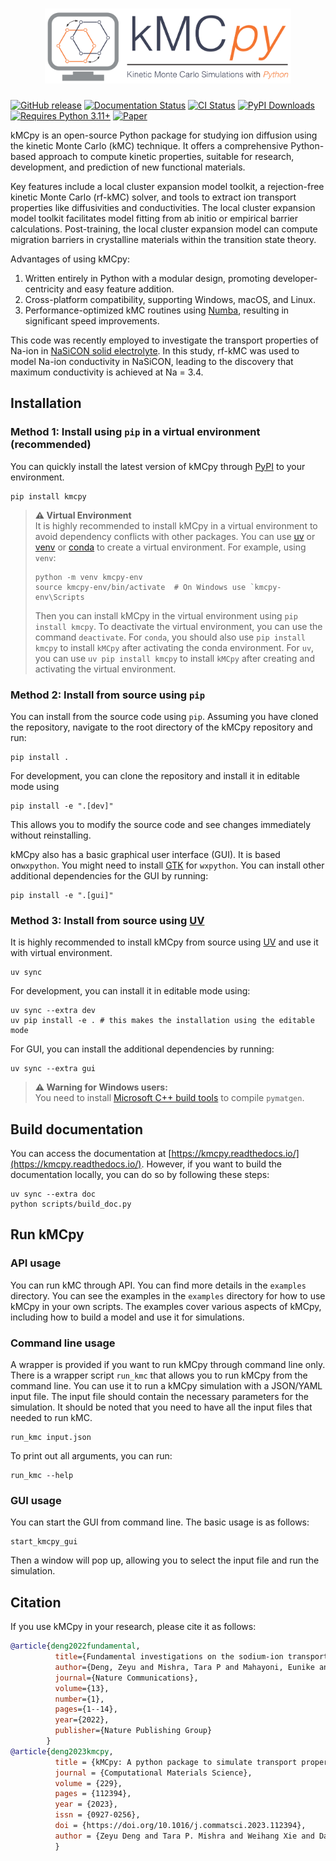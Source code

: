 
<h1 align="center">
  <picture>
    <source media="(prefers-color-scheme: dark)" srcset="https://raw.githubusercontent.com/caneparesearch/kMCpy/master/docs/source/_static/kmcpy_logo_dark.svg">
    <img alt="Logo" src="https://raw.githubusercontent.com/caneparesearch/kMCpy/master/docs/source/_static/kmcpy_logo.svg" height="120">
  </picture>
</h1>

[![GitHub release](https://img.shields.io/github/release/caneparesearch/kmcpy.svg)](https://GitHub.com/caneparesearch/kmcpy/releases/)
[![Documentation Status](https://readthedocs.org/projects/kmcpy/badge/)](https://kmcpy.readthedocs.io/en/latest/)
[![CI Status](https://github.com/caneparesearch/kmcpy/actions/workflows/test-ubuntu.yml/badge.svg)](https://github.com/caneparesearch/kmcpy/actions/workflows/test-ubuntu.yml)
[![PyPI Downloads](https://img.shields.io/pypi/dm/kmcpy?logo=pypi&logoColor=white&color=blue&label=PyPI)](https://pypi.org/project/kmcpy)
[![Requires Python 3.11+](https://img.shields.io/badge/Python-3.11+-blue.svg?logo=python&logoColor=white)](https://python.org/downloads)
[![Paper](https://img.shields.io/badge/Comp.Mater.Sci.-2023.112394-blue?logo=elsevier&logoColor=white)](https://doi.org/10.1016/j.commatsci.2023.112394)

kMCpy is an open-source Python package for studying ion diffusion using the kinetic Monte Carlo (kMC) technique. It offers a comprehensive Python-based approach to compute kinetic properties, suitable for research, development, and prediction of new functional materials.

Key features include a local cluster expansion model toolkit, a rejection-free kinetic Monte Carlo (rf-kMC) solver, and tools to extract ion transport properties like diffusivities and conductivities. The local cluster expansion model toolkit facilitates model fitting from ab initio or empirical barrier calculations. Post-training, the local cluster expansion model can compute migration barriers in crystalline materials within the transition state theory.

Advantages of using kMCpy:

1.  Written entirely in Python with a modular design, promoting developer-centricity and easy feature addition.
2.  Cross-platform compatibility, supporting Windows, macOS, and Linux.
3.  Performance-optimized kMC routines using [Numba](https://numba.pydata.org/), resulting in significant speed improvements.

This code was recently employed to investigate the transport properties of Na-ion in [NaSiCON solid electrolyte](https://www.nature.com/articles/s41467-022-32190-7). In this study, rf-kMC was used to model Na-ion conductivity in NaSiCON, leading to the discovery that maximum conductivity is achieved at Na = 3.4.

## Installation

### Method 1: Install using `pip` in a virtual environment (recommended)
You can quickly install the latest version of kMCpy through [PyPI](https://pypi.org/project/kmcpy/) to your environment.

```shell
pip install kmcpy
```
> **⚠️ Virtual Environment**  
> It is highly recommended to install kMCpy in a virtual environment to avoid dependency conflicts with other packages. You can use [uv](https://docs.astral.sh/uv/getting-started/installation/) or [venv](https://docs.python.org/3/library/venv.html) or [conda](https://docs.conda.io/projects/conda/en/latest/user-guide/tasks/manage-environments.html) to create a virtual environment.
> For example, using `venv`:
> ```shell
> python -m venv kmcpy-env
> source kmcpy-env/bin/activate  # On Windows use `kmcpy-env\Scripts
> ```
> Then you can install kMCpy in the virtual environment using `pip install kmcpy`.
> To deactivate the virtual environment, you can use the command `deactivate`.
> For `conda`, you should also use `pip install kmcpy` to install `kMCpy` after activating the conda environment.
> For `uv`, you can use `uv pip install kmcpy` to install `kMCpy` after creating and activating the virtual environment.

### Method 2: Install from source using `pip`

You can install from the source code using `pip`. Assuming you have cloned the repository, navigate to the root directory of the kMCpy repository and run:
```shell
pip install .
```
For development, you can clone the repository and install it in editable mode using 

```shell
pip install -e ".[dev]"
```
This allows you to modify the source code and see changes immediately without reinstalling.

kMCpy also has a basic graphical user interface (GUI). It is based on`wxpython`. You might need to install [GTK](https://www.gtk.org/) for `wxpython`. You can install other additional dependencies for the GUI by running:
```shell
pip install -e ".[gui]"
```

### Method 3: Install from source using [UV](https://docs.astral.sh/uv/getting-started/installation/)
It is highly recommended to install kMCpy from source using [UV](https://docs.astral.sh/uv/getting-started/installation/) and use it with virtual environment.
```shell
uv sync
```
For development, you can install it in editable mode using:
```shell
uv sync --extra dev
uv pip install -e . # this makes the installation using the editable mode
```
For GUI, you can install the additional dependencies by running:
```shell
uv sync --extra gui
```

> **⚠️ Warning for Windows users:**  
> You need to install [Microsoft C++ build tools](https://visualstudio.microsoft.com/visual-cpp-build-tools/) to compile `pymatgen`.


## Build documentation
You can access the documentation at [https://kmcpy.readthedocs.io/](https://kmcpy.readthedocs.io/). However, if you want to build the documentation locally, you can do so by following these steps:
```shell
uv sync --extra doc
python scripts/build_doc.py
```

## Run kMCpy
### API usage
You can run kMC through API. You can find more details in the `examples` directory. You can see the examples in the `examples` directory for how to use kMCpy in your own scripts. The examples cover various aspects of kMCpy, including how to build a model and use it for simulations.

### Command line usage
A wrapper is provided if you want to run kMCpy through command line only. There is a wrapper script `run_kmc` that allows you to run kMCpy from the command line. You can use it to run a kMCpy simulation with a JSON/YAML input file. The input file should contain the necessary parameters for the simulation. It should be noted that you need to have all the input files that needed to run kMC.
```shell
run_kmc input.json
```

To print out all arguments, you can run:
```shell
run_kmc --help
```

### GUI usage
You can start the GUI from command line. The basic usage is as follows:
```shell
start_kmcpy_gui
```
Then  a window will pop up, allowing you to select the input file and run the simulation.

## Citation
If you use kMCpy in your research, please cite it as follows:

```bibtex
@article{deng2022fundamental,
          title={Fundamental investigations on the sodium-ion transport properties of mixed polyanion solid-state battery electrolytes},
          author={Deng, Zeyu and Mishra, Tara P and Mahayoni, Eunike and Ma, Qianli and Tieu, Aaron Jue Kang and Guillon, Olivier and Chotard, Jean-No{\"e}l and Seznec, Vincent and Cheetham, Anthony K and Masquelier, Christian and Gautam, Gopalakrishnan Sai and Canepa, Pieremanuele},
          journal={Nature Communications},
          volume={13},
          number={1},
          pages={1--14},
          year={2022},
          publisher={Nature Publishing Group}
        }
@article{deng2023kmcpy,
          title = {kMCpy: A python package to simulate transport properties in solids with kinetic Monte Carlo},
          journal = {Computational Materials Science},
          volume = {229},
          pages = {112394},
          year = {2023},
          issn = {0927-0256},
          doi = {https://doi.org/10.1016/j.commatsci.2023.112394},
          author = {Zeyu Deng and Tara P. Mishra and Weihang Xie and Daanyal Ahmed Saeed and Gopalakrishnan Sai Gautam and Pieremanuele Canepa},
          }
```